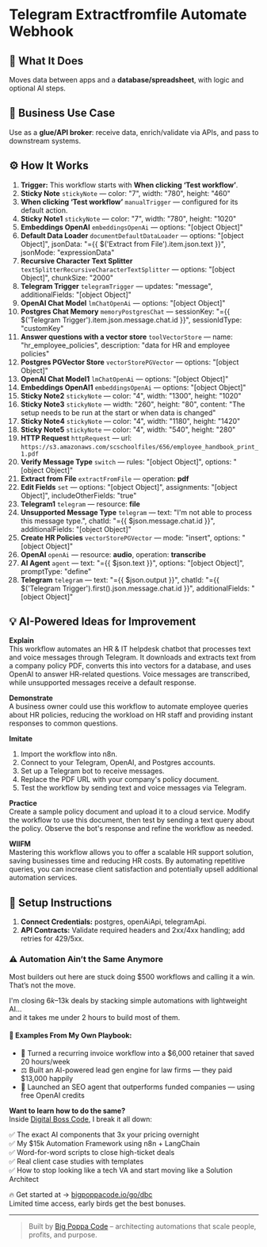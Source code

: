 # Telegram Extractfromfile Automate Webhook
## 🚀 What It Does
Moves data between apps and a **database/spreadsheet**, with logic and optional AI steps.

## 💼 Business Use Case
Use as a **glue/API broker**: receive data, enrich/validate via APIs, and pass to downstream systems.

## ⚙️ How It Works
1. **Trigger:** This workflow starts with **When clicking ‘Test workflow’**.
2. **Sticky Note** `stickyNote` — color: "7", width: "780", height: "460"
3. **When clicking ‘Test workflow’** `manualTrigger` — configured for its default action.
4. **Sticky Note1** `stickyNote` — color: "7", width: "780", height: "1020"
5. **Embeddings OpenAI** `embeddingsOpenAi` — options: "[object Object]"
6. **Default Data Loader** `documentDefaultDataLoader` — options: "[object Object]", jsonData: "={{ $('Extract from File').item.json.text }}", jsonMode: "expressionData"
7. **Recursive Character Text Splitter** `textSplitterRecursiveCharacterTextSplitter` — options: "[object Object]", chunkSize: "2000"
8. **Telegram Trigger** `telegramTrigger` — updates: "message", additionalFields: "[object Object]"
9. **OpenAI Chat Model** `lmChatOpenAi` — options: "[object Object]"
10. **Postgres Chat Memory** `memoryPostgresChat` — sessionKey: "={{ $('Telegram Trigger').item.json.message.chat.id }}", sessionIdType: "customKey"
11. **Answer questions with a vector store** `toolVectorStore` — name: "hr_employee_policies", description: "data for HR and employee policies"
12. **Postgres PGVector Store** `vectorStorePGVector` — options: "[object Object]"
13. **OpenAI Chat Model1** `lmChatOpenAi` — options: "[object Object]"
14. **Embeddings OpenAI1** `embeddingsOpenAi` — options: "[object Object]"
15. **Sticky Note2** `stickyNote` — color: "4", width: "1300", height: "1020"
16. **Sticky Note3** `stickyNote` — width: "260", height: "80", content: "The setup needs to be run at the start or when data is changed"
17. **Sticky Note4** `stickyNote` — color: "4", width: "1180", height: "1420"
18. **Sticky Note5** `stickyNote` — color: "4", width: "540", height: "280"
19. **HTTP Request** `httpRequest` — url: `https://s3.amazonaws.com/scschoolfiles/656/employee_handbook_print_1.pdf`
20. **Verify Message Type** `switch` — rules: "[object Object]", options: "[object Object]"
21. **Extract from File** `extractFromFile` — operation: **pdf**
22. **Edit Fields** `set` — options: "[object Object]", assignments: "[object Object]", includeOtherFields: "true"
23. **Telegram1** `telegram` — resource: **file**
24. **Unsupported Message Type** `telegram` — text: "I'm not able to process this message type.", chatId: "={{ $json.message.chat.id }}", additionalFields: "[object Object]"
25. **Create HR Policies** `vectorStorePGVector` — mode: "insert", options: "[object Object]"
26. **OpenAI** `openAi` — resource: **audio**, operation: **transcribe**
27. **AI Agent** `agent` — text: "={{ $json.text }}", options: "[object Object]", promptType: "define"
28. **Telegram** `telegram` — text: "={{ $json.output }}", chatId: "={{ $('Telegram Trigger').first().json.message.chat.id }}", additionalFields: "[object Object]"

## 💡 AI-Powered Ideas for Improvement
**Explain**  
This workflow automates an HR & IT helpdesk chatbot that processes text and voice messages through Telegram. It downloads and extracts text from a company policy PDF, converts this into vectors for a database, and uses OpenAI to answer HR-related questions. Voice messages are transcribed, while unsupported messages receive a default response.

**Demonstrate**  
A business owner could use this workflow to automate employee queries about HR policies, reducing the workload on HR staff and providing instant responses to common questions.

**Imitate**  
1. Import the workflow into n8n.
2. Connect to your Telegram, OpenAI, and Postgres accounts.
3. Set up a Telegram bot to receive messages.
4. Replace the PDF URL with your company's policy document.
5. Test the workflow by sending text and voice messages via Telegram.

**Practice**  
Create a sample policy document and upload it to a cloud service. Modify the workflow to use this document, then test by sending a text query about the policy. Observe the bot's response and refine the workflow as needed.

**WIIFM**  
Mastering this workflow allows you to offer a scalable HR support solution, saving businesses time and reducing HR costs. By automating repetitive queries, you can increase client satisfaction and potentially upsell additional automation services.

## 🔧 Setup Instructions
1. **Connect Credentials:** postgres, openAiApi, telegramApi.
2. **API Contracts:** Validate required headers and 2xx/4xx handling; add retries for 429/5xx.

### ⚠️ Automation Ain’t the Same Anymore

Most builders out here are stuck doing $500 workflows and calling it a win.  
That’s not the move.  

I'm closing $6k–$13k deals by stacking simple automations with lightweight AI...  
and it takes me under 2 hours to build most of them.

#### 🧠 Examples From My Own Playbook:
- 🔁 Turned a recurring invoice workflow into a $6,000 retainer that saved 20 hours/week  
- ⚖️ Built an AI-powered lead gen engine for law firms — they paid $13,000 happily  
- 🚀 Launched an SEO agent that outperforms funded companies — using free OpenAI credits  

**Want to learn how to do the same?**  
Inside [Digital Boss Code](https://bigpoppacode.io/go/dbc), I break it all down:

✅ The exact AI components that 3x your pricing overnight  
✅ My $15k Automation Framework using n8n + LangChain  
✅ Word-for-word scripts to close high-ticket deals  
✅ Real client case studies with templates  
✅ How to stop looking like a tech VA and start moving like a Solution Architect  

🔥 Get started at → [bigpoppacode.io/go/dbc](https://bigpoppacode.io/go/dbc)  
Limited time access, early birds get the best bonuses.

---
> Built by [Big Poppa Code](https://bigpoppacode.io) – architecting automations that scale people, profits, and purpose.
